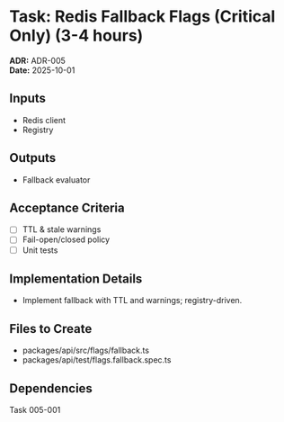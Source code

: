 # Task: Redis Fallback Flags (Critical Only) (3-4 hours)
**ADR:** ADR-005  
**Date:** 2025-10-01

## Inputs
- Redis client
- Registry

## Outputs
- Fallback evaluator

## Acceptance Criteria
- [ ] TTL & stale warnings
- [ ] Fail-open/closed policy
- [ ] Unit tests

## Implementation Details
- Implement fallback with TTL and warnings; registry-driven.

## Files to Create
- packages/api/src/flags/fallback.ts
- packages/api/test/flags.fallback.spec.ts

## Dependencies
Task 005-001
